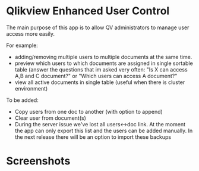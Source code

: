 # Qlikview Enhanced User Control

The main purpose of this app is to allow QV administrators to manage user access more easily.

For example:
* adding/removing multiple users to multiple documents at the same time. 
* preview which users to which documents are assigned in single sortable table (answer the questions that im asked very often: 
"Is X can access A,B and C document?" or "Which users can access A document?"
* view all active documents in single table (useful when there is cluster environment)

To be added:
* Copy users from one doc to another (with option to append)
* Clear user from document(s)
* During the server issue we've lost all users<->doc link. At the moment the app can only export this list and the users 
can be added manually. In the next release there will be an option to import these backups

# Screenshots